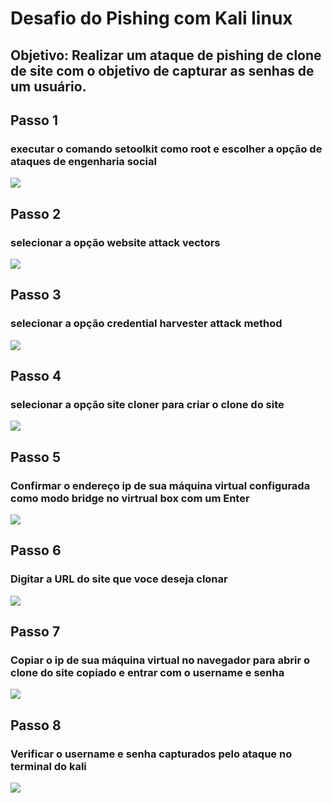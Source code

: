 # Desafio do Pishing com Kali linux
## Objetivo: Realizar um ataque de pishing de clone de site com o objetivo de capturar as senhas de um usuário.

## Passo 1
### executar o comando setoolkit como root e escolher a opção de ataques de engenharia social
<img src="./images/passo1.png">

## Passo 2
### selecionar a opção website attack vectors
<img src="./images/passo2.png">

## Passo 3
### selecionar a opção credential harvester attack method
<img src="./images/passo3.png">

## Passo 4
### selecionar a opção site cloner para criar o clone do site
<img src="./images/passo4.png">

## Passo 5
### Confirmar o endereço ip de sua máquina virtual configurada como modo bridge no virtrual box com um Enter
<img src="./images/passo5.png">

## Passo 6
### Digitar a URL do site que voce deseja clonar
<img src="./images/passo6.png">

## Passo 7
### Copiar o ip de sua máquina virtual no navegador para abrir o clone do site copiado e entrar com o username e senha
<img src="./images/passo7.png">

## Passo 8
### Verificar o username e senha capturados pelo ataque no terminal do kali
<img src="./images/passo8.png">